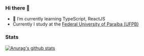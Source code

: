 ### Hi there 👋

<!--
**ViniciusSantos31/ViniciusSantos31** is a ✨ _special_ ✨ repository because its `README.md` (this file) appears on your GitHub profile.

<!-- - 🔭 I’m currently working on ... -->
- 🌱 I’m currently learning TypeScript, ReactJS
- Currently I study at the [Federal University of Paraíba (UFPB)](https://www.ufpb.br/)

### Stats

[![Anurag's github stats](https://github-readme-stats.vercel.app/api?username=ViniciusSantos31&show_icons=true&count_private=true)](https://github.com/anuraghazra/github-readme-stats)

